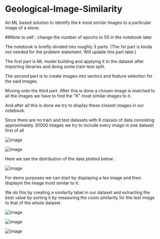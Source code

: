 # Geological-Image-Similarity
An ML based solution to identify the k most similar images to a particular image of a stone.

##Note to self : change the number of epochs to 50 in the notebook later

The notebook is briefly divided into roughly 3 parts. (The 1st part is kinda not needed for the problem statement. Will update this part later.)

The first part is ML model building and applying it to the dataset after importing libraries and doing some train-test split.

The second part is to create images into vectors and feature selection for the said images.

Moving onto the third part. After this is done a chosen image is matched to all the images we have to find the "K" most similar images to it.

And after all this is done we try to display these closest images in our notebook.

Since there are no train and test datasets with 6 classes of data consisting approximately 30000 images we try to include every image in one dataset first of all


![image](https://user-images.githubusercontent.com/22250758/138548345-e5c15240-109a-4f83-98b7-caa8db0db430.png)



![image](https://user-images.githubusercontent.com/22250758/138548326-33b70d02-e807-4ce9-9121-99054637bdde.png)


Here we see the distribution of the data plotted below :

![image](https://user-images.githubusercontent.com/22250758/138548419-de24d592-4109-4370-b7c1-5efc3cf458b4.png)

For demo purposes we can start by displaying a tes image and then displayin the image most similar to it.

We do this by creating a similarity label in our dataset and extracting the best value by sorting it by measuring the cosin similarity for the test image to that of the whole dataset.

![image](https://user-images.githubusercontent.com/22250758/138550134-53f9df87-1550-42b8-bf35-b69e2c71bad7.png)


![image](https://user-images.githubusercontent.com/22250758/138550073-c6ea3aa7-3d19-40cc-ac4a-c1032f63a177.png)

![image](https://user-images.githubusercontent.com/22250758/138550089-db084e0c-997e-4b5f-b0ef-7554f5a93d6c.png)

